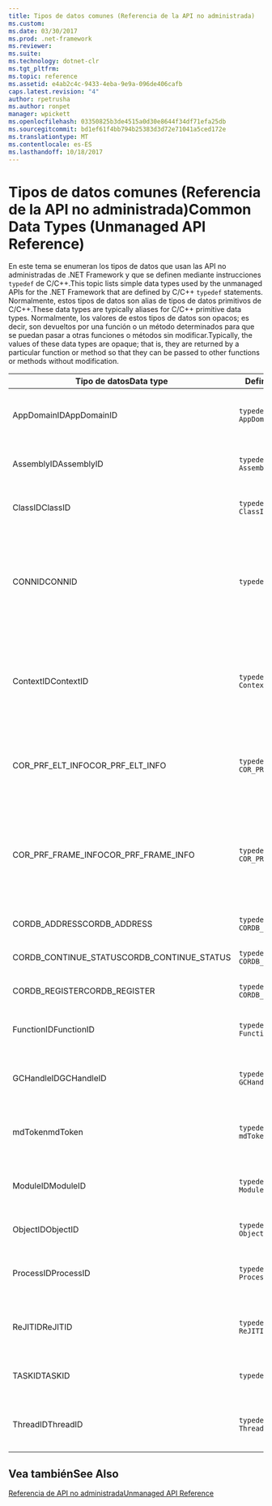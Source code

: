 ```yaml
---
title: Tipos de datos comunes (Referencia de la API no administrada)
ms.custom: 
ms.date: 03/30/2017
ms.prod: .net-framework
ms.reviewer: 
ms.suite: 
ms.technology: dotnet-clr
ms.tgt_pltfrm: 
ms.topic: reference
ms.assetid: e4ab2c4c-9433-4eba-9e9a-096de406cafb
caps.latest.revision: "4"
author: rpetrusha
ms.author: ronpet
manager: wpickett
ms.openlocfilehash: 03350825b3de4515a0d30e8644f34df71efa25db
ms.sourcegitcommit: bd1ef61f4bb794b25383d3d72e71041a5ced172e
ms.translationtype: MT
ms.contentlocale: es-ES
ms.lasthandoff: 10/18/2017
---
```

# <a name="common-data-types-unmanaged-api-reference"></a><span data-ttu-id="25d3a-102">Tipos de datos comunes (Referencia de la API no administrada)</span><span class="sxs-lookup"><span data-stu-id="25d3a-102">Common Data Types (Unmanaged API Reference)</span></span>
<span data-ttu-id="25d3a-103">En este tema se enumeran los tipos de datos que usan las API no administradas de .NET Framework y que se definen mediante instrucciones `typedef` de C/C++.</span><span class="sxs-lookup"><span data-stu-id="25d3a-103">This topic lists simple data types used by the unmanaged APIs for the .NET Framework that are defined by C/C++ `typedef` statements.</span></span> <span data-ttu-id="25d3a-104">Normalmente, estos tipos de datos son alias de tipos de datos primitivos de C/C++.</span><span class="sxs-lookup"><span data-stu-id="25d3a-104">These data types are typically aliases for C/C++ primitive data types.</span></span> <span data-ttu-id="25d3a-105">Normalmente, los valores de estos tipos de datos son opacos; es decir, son devueltos por una función o un método determinados para que se puedan pasar a otras funciones o métodos sin modificar.</span><span class="sxs-lookup"><span data-stu-id="25d3a-105">Typically, the values of these data types are opaque; that is, they are returned by a particular function or method so that they can be passed to other functions or methods without modification.</span></span>  
  
|<span data-ttu-id="25d3a-106">Tipo de datos</span><span class="sxs-lookup"><span data-stu-id="25d3a-106">Data type</span></span>|<span data-ttu-id="25d3a-107">Definición</span><span class="sxs-lookup"><span data-stu-id="25d3a-107">Definition</span></span>|<span data-ttu-id="25d3a-108">Definido en</span><span class="sxs-lookup"><span data-stu-id="25d3a-108">Defined in</span></span>|<span data-ttu-id="25d3a-109">Descripción</span><span class="sxs-lookup"><span data-stu-id="25d3a-109">Description</span></span>|  
|---------------|----------------|----------------|-----------------|  
|<span data-ttu-id="25d3a-110">AppDomainID</span><span class="sxs-lookup"><span data-stu-id="25d3a-110">AppDomainID</span></span>|`typedef UINT_PTR AppDomainID;`|<span data-ttu-id="25d3a-111">corprof.h</span><span class="sxs-lookup"><span data-stu-id="25d3a-111">corprof.h</span></span>|<span data-ttu-id="25d3a-112">Identificador de un dominio de aplicación.</span><span class="sxs-lookup"><span data-stu-id="25d3a-112">The identifier of an application domain.</span></span>|  
|<span data-ttu-id="25d3a-113">AssemblyID</span><span class="sxs-lookup"><span data-stu-id="25d3a-113">AssemblyID</span></span>|`typedef UINT_PTR AssemblyID;`|<span data-ttu-id="25d3a-114">corprof.h</span><span class="sxs-lookup"><span data-stu-id="25d3a-114">corprof.h</span></span>|<span data-ttu-id="25d3a-115">Identificador de un ensamblado.</span><span class="sxs-lookup"><span data-stu-id="25d3a-115">The identifier of an assembly.</span></span>|  
|<span data-ttu-id="25d3a-116">ClassID</span><span class="sxs-lookup"><span data-stu-id="25d3a-116">ClassID</span></span>|`typedef UINT_PTR ClassID;`|<span data-ttu-id="25d3a-117">corprof.h</span><span class="sxs-lookup"><span data-stu-id="25d3a-117">corprof.h</span></span>|<span data-ttu-id="25d3a-118">Identificador de una clase administrada.</span><span class="sxs-lookup"><span data-stu-id="25d3a-118">The identifier of a managed class.</span></span>|  
|<span data-ttu-id="25d3a-119">CONNID</span><span class="sxs-lookup"><span data-stu-id="25d3a-119">CONNID</span></span>|`typedef DWORD CONNID;`|<span data-ttu-id="25d3a-120">cordebug.h, mscoree.h</span><span class="sxs-lookup"><span data-stu-id="25d3a-120">cordebug.h, mscoree.h</span></span>|<span data-ttu-id="25d3a-121">Identificador de conexión de un subproceso que se conecta a una instancia de Microsoft SQL Server.</span><span class="sxs-lookup"><span data-stu-id="25d3a-121">The connection identifier for a thread that is connected to an instance of Microsoft SQL Server.</span></span>|  
|<span data-ttu-id="25d3a-122">ContextID</span><span class="sxs-lookup"><span data-stu-id="25d3a-122">ContextID</span></span>|`typedef UINT_PTR ContextID;`|<span data-ttu-id="25d3a-123">corprof.h</span><span class="sxs-lookup"><span data-stu-id="25d3a-123">corprof.h</span></span>|<span data-ttu-id="25d3a-124">Identificador del contexto asociado a un subproceso administrado determinado.</span><span class="sxs-lookup"><span data-stu-id="25d3a-124">The identifier of the context associated with a particular managed thread.</span></span>|  
|<span data-ttu-id="25d3a-125">COR_PRF_ELT_INFO</span><span class="sxs-lookup"><span data-stu-id="25d3a-125">COR_PRF_ELT_INFO</span></span>|`typedef UINT_PTR COR_PRF_ELT_INFO;`|<span data-ttu-id="25d3a-126">corprof.h</span><span class="sxs-lookup"><span data-stu-id="25d3a-126">corprof.h</span></span>|<span data-ttu-id="25d3a-127">Controlador opaco que representa información sobre un marco de pila determinado.</span><span class="sxs-lookup"><span data-stu-id="25d3a-127">An opaque handle that represents information about a particular stack frame.</span></span>|  
|<span data-ttu-id="25d3a-128">COR_PRF_FRAME_INFO</span><span class="sxs-lookup"><span data-stu-id="25d3a-128">COR_PRF_FRAME_INFO</span></span>|`typedef UINT_PTR COR_PRF_FRAME_INFO;`|<span data-ttu-id="25d3a-129">corprof.h</span><span class="sxs-lookup"><span data-stu-id="25d3a-129">corprof.h</span></span>|<span data-ttu-id="25d3a-130">Controlador opaco que apunta a un marco de pila.</span><span class="sxs-lookup"><span data-stu-id="25d3a-130">An opaque handle that points to a stack frame.</span></span> <span data-ttu-id="25d3a-131">Es válido solo durante la devolución de llamada a la que se pasa.</span><span class="sxs-lookup"><span data-stu-id="25d3a-131">It is valid only during the callback to which it is passed.</span></span>|  
|<span data-ttu-id="25d3a-132">CORDB_ADDRESS</span><span class="sxs-lookup"><span data-stu-id="25d3a-132">CORDB_ADDRESS</span></span>|`typedef ULONG64 CORDB_ADDRESS;`|<span data-ttu-id="25d3a-133">cordebug.h</span><span class="sxs-lookup"><span data-stu-id="25d3a-133">cordebug.h</span></span>|<span data-ttu-id="25d3a-134">Dirección en memoria.</span><span class="sxs-lookup"><span data-stu-id="25d3a-134">An address in memory.</span></span>|  
|<span data-ttu-id="25d3a-135">CORDB_CONTINUE_STATUS</span><span class="sxs-lookup"><span data-stu-id="25d3a-135">CORDB_CONTINUE_STATUS</span></span>|`typedef DWORD CORDB_CONTINUE_STATUS;`|<span data-ttu-id="25d3a-136">cordebug.h</span><span class="sxs-lookup"><span data-stu-id="25d3a-136">cordebug.h</span></span>|<span data-ttu-id="25d3a-137">Estado de la continuación.</span><span class="sxs-lookup"><span data-stu-id="25d3a-137">The continuation status.</span></span>|  
|<span data-ttu-id="25d3a-138">CORDB_REGISTER</span><span class="sxs-lookup"><span data-stu-id="25d3a-138">CORDB_REGISTER</span></span>|`typedef ULONG64 CORDB_REGISTER;`|<span data-ttu-id="25d3a-139">cordebug.h</span><span class="sxs-lookup"><span data-stu-id="25d3a-139">cordebug.h</span></span>|<span data-ttu-id="25d3a-140">Valor de un registro de CPU.</span><span class="sxs-lookup"><span data-stu-id="25d3a-140">The value of a CPU register.</span></span>|  
|<span data-ttu-id="25d3a-141">FunctionID</span><span class="sxs-lookup"><span data-stu-id="25d3a-141">FunctionID</span></span>|`typedef UINT_PTR FunctionID;`|<span data-ttu-id="25d3a-142">corprof.h</span><span class="sxs-lookup"><span data-stu-id="25d3a-142">corprof.h</span></span>|<span data-ttu-id="25d3a-143">Identificador de una función o un método.</span><span class="sxs-lookup"><span data-stu-id="25d3a-143">The identifier of a function or method.</span></span>|  
|<span data-ttu-id="25d3a-144">GCHandleID</span><span class="sxs-lookup"><span data-stu-id="25d3a-144">GCHandleID</span></span>|`typedef UINT_PTR GCHandleID;`|<span data-ttu-id="25d3a-145">corprof.h</span><span class="sxs-lookup"><span data-stu-id="25d3a-145">corprof.h</span></span>|<span data-ttu-id="25d3a-146">Controlador de recolección de elementos no utilizados.</span><span class="sxs-lookup"><span data-stu-id="25d3a-146">A garbage collection handle.</span></span>|  
|<span data-ttu-id="25d3a-147">mdToken</span><span class="sxs-lookup"><span data-stu-id="25d3a-147">mdToken</span></span>|`typedef UINT32 mdToken;`|<span data-ttu-id="25d3a-148">corprof.h</span><span class="sxs-lookup"><span data-stu-id="25d3a-148">corprof.h</span></span>|<span data-ttu-id="25d3a-149">Token de metadatos (una fila en una tabla de metadatos).</span><span class="sxs-lookup"><span data-stu-id="25d3a-149">A   metadata token (a row in a metadata table).</span></span>|  
|<span data-ttu-id="25d3a-150">ModuleID</span><span class="sxs-lookup"><span data-stu-id="25d3a-150">ModuleID</span></span>|`typedef UINT_PTR ModuleID;`|<span data-ttu-id="25d3a-151">corprof.h</span><span class="sxs-lookup"><span data-stu-id="25d3a-151">corprof.h</span></span>|<span data-ttu-id="25d3a-152">Identificador de un módulo de ensamblado.</span><span class="sxs-lookup"><span data-stu-id="25d3a-152">The identifier of an assembly module.</span></span>|  
|<span data-ttu-id="25d3a-153">ObjectID</span><span class="sxs-lookup"><span data-stu-id="25d3a-153">ObjectID</span></span>|`typedef UINT_PTR ObjectID;`|<span data-ttu-id="25d3a-154">corprof.h</span><span class="sxs-lookup"><span data-stu-id="25d3a-154">corprof.h</span></span>|<span data-ttu-id="25d3a-155">Identificador de un objeto.</span><span class="sxs-lookup"><span data-stu-id="25d3a-155">The identifier of an object.</span></span>|  
|<span data-ttu-id="25d3a-156">ProcessID</span><span class="sxs-lookup"><span data-stu-id="25d3a-156">ProcessID</span></span>|`typedef UINT_PTR ProcessID;`|<span data-ttu-id="25d3a-157">corprof.h</span><span class="sxs-lookup"><span data-stu-id="25d3a-157">corprof.h</span></span>|<span data-ttu-id="25d3a-158">Identificador de un proceso administrado.</span><span class="sxs-lookup"><span data-stu-id="25d3a-158">The identifier of a managed process.</span></span>|  
|<span data-ttu-id="25d3a-159">ReJITID</span><span class="sxs-lookup"><span data-stu-id="25d3a-159">ReJITID</span></span>|`typedef UINT_PTR ReJITID;`|<span data-ttu-id="25d3a-160">corprof.h</span><span class="sxs-lookup"><span data-stu-id="25d3a-160">corprof.h</span></span>|<span data-ttu-id="25d3a-161">Identificador de una función con compilación JIT .</span><span class="sxs-lookup"><span data-stu-id="25d3a-161">The identifier of a jitted function.</span></span>|  
|<span data-ttu-id="25d3a-162">TASKID</span><span class="sxs-lookup"><span data-stu-id="25d3a-162">TASKID</span></span>|`typedef UINT64 TASKID;`|<span data-ttu-id="25d3a-163">cordebug.h, mscoree.h</span><span class="sxs-lookup"><span data-stu-id="25d3a-163">cordebug.h, mscoree.h</span></span>|<span data-ttu-id="25d3a-164">El identificador de un [ICLRTask](../../../docs/framework/unmanaged-api/hosting/iclrtask-interface.md) instancia.</span><span class="sxs-lookup"><span data-stu-id="25d3a-164">The identifier of an [ICLRTask](../../../docs/framework/unmanaged-api/hosting/iclrtask-interface.md) instance.</span></span>|  
|<span data-ttu-id="25d3a-165">ThreadID</span><span class="sxs-lookup"><span data-stu-id="25d3a-165">ThreadID</span></span>|`typedef UINT_PTR ThreadID;`|<span data-ttu-id="25d3a-166">corprof.h</span><span class="sxs-lookup"><span data-stu-id="25d3a-166">corprof.h</span></span>|<span data-ttu-id="25d3a-167">Identificador de un subproceso administrado.</span><span class="sxs-lookup"><span data-stu-id="25d3a-167">The identifier of a managed thread.</span></span>|  
  
## <a name="see-also"></a><span data-ttu-id="25d3a-168">Vea también</span><span class="sxs-lookup"><span data-stu-id="25d3a-168">See Also</span></span>  
 [<span data-ttu-id="25d3a-169">Referencia de API no administrada</span><span class="sxs-lookup"><span data-stu-id="25d3a-169">Unmanaged API Reference</span></span>](../../../docs/framework/unmanaged-api/index.md)
